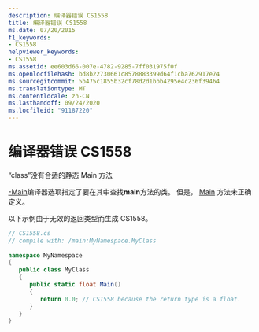 ```yaml
---
description: 编译器错误 CS1558
title: 编译器错误 CS1558
ms.date: 07/20/2015
f1_keywords:
- CS1558
helpviewer_keywords:
- CS1558
ms.assetid: ee603d66-007e-4782-9285-7ff031975f0f
ms.openlocfilehash: bd8b22730661c8578883399d64f1cba762917e74
ms.sourcegitcommit: 5b475c1855b32cf78d2d1bbb4295e4c236f39464
ms.translationtype: MT
ms.contentlocale: zh-CN
ms.lasthandoff: 09/24/2020
ms.locfileid: "91187220"
---
```

# <a name="compiler-error-cs1558"></a>编译器错误 CS1558

“class”没有合适的静态 Main 方法  
  
 [-Main](../language-reference/compiler-options/main-compiler-option.md)编译器选项指定了要在其中查找**main**方法的类。 但是， [Main](../programming-guide/main-and-command-args/index.md) 方法未正确定义。  
  
 以下示例由于无效的返回类型而生成 CS1558。  
  
```csharp  
// CS1558.cs  
// compile with: /main:MyNamespace.MyClass  
  
namespace MyNamespace  
{  
   public class MyClass  
   {  
      public static float Main()
      {  
         return 0.0; // CS1558 because the return type is a float.  
      }  
   }  
}  
```
